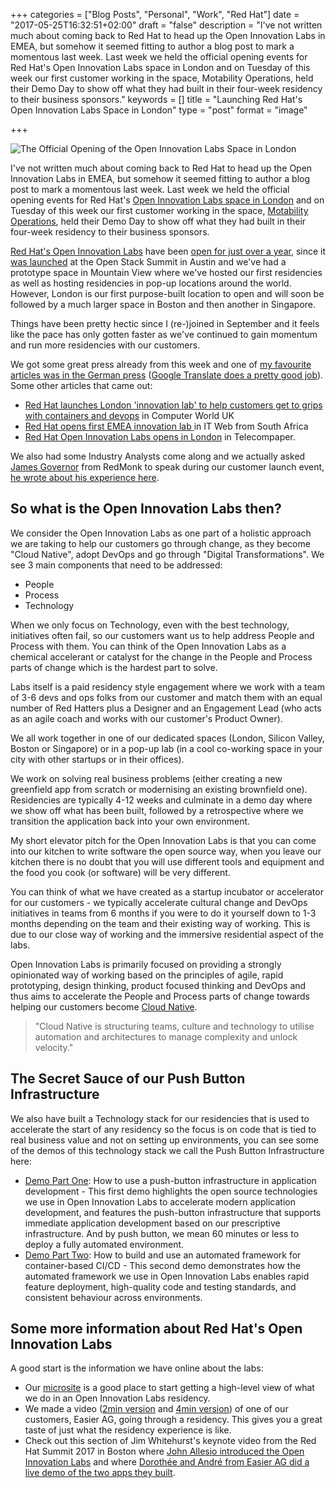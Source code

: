 +++
categories = ["Blog Posts", "Personal", "Work", "Red Hat"]
date = "2017-05-25T16:32:51+02:00"
draft = "false"
description = "I've not written much about coming back to Red Hat to head up the Open Innovation Labs in EMEA, but somehow it seemed fitting to author a blog post to mark a momentous last week. Last week we held the official opening events for Red Hat's Open Innovation Labs space in London and on Tuesday of this week our first customer working in the space, Motability Operations, held their Demo Day to show off what they had built in their four-week residency to their business sponsors."
keywords = []
title = "Launching Red Hat's Open Innovation Labs Space in London"
type = "post"
format = "image"

+++

![The Official Opening of the Open Innovation Labs Space in London](/img/labsopening/IMG_9479.JPG)

I've not written much about coming back to Red Hat to head up the Open Innovation Labs in EMEA, but somehow it seemed fitting to author a blog post to mark a momentous last week. Last week we held the official opening events for Red Hat's [Open Innovation Labs space in London](https://www.redhat.com/en/about/press-releases/red-hat-open-innovation-labs-opens-london-jumpstart-application-development-open-source-and-devops) and on Tuesday of this week our first customer working in the space, [Motability Operations](http://www.motabilityoperations.co.uk/), held their Demo Day to show off what they had built in their four-week residency to their business sponsors.

<!--more-->

[Red Hat's Open Innovation Labs](https://www.redhat.com/en/explore/open-innovation-labs) have been [open for just over a year](http://servicesblog.redhat.com/2016/04/20/driving-innovation-through-red-hat-services/), since it [was launched](https://www.redhat.com/en/about/press-releases/red-hat-launches-red-hat-open-innovation-labs-introducing-collaborative-open-source-cloud-and-devops-residency-program#) at the Open Stack Summit in Austin and we've had a prototype space in Mountain View where we've hosted our first residencies as well as hosting residencies in pop-up locations around the world. However, London is our first purpose-built location to open and will soon be followed by a much larger space in Boston and then another in Singapore.

Things have been pretty hectic since I (re-)joined in September and it feels like the pace has only gotten faster as we've continued to gain momentum and run more residencies with our customers.

We got some great press already from this week and one of [my favourite articles was in the German press](http://www.silicon.de/41647861/red-hat-startet-mit-innovation-lab-in-die-service-welt/) ([Google Translate does a pretty good job](https://translate.google.com/translate?sl=auto&tl=en&js=y&prev=_t&hl=en&ie=UTF-8&u=http%3A%2F%2Fwww.silicon.de%2F41647861%2Fred-hat-startet-mit-innovation-lab-in-die-service-welt%2F&edit-text=&act=url)). Some other articles that came out:

- [Red Hat launches London 'innovation lab' to help customers get to grips with containers and devops](http://www.computerworlduk.com/it-vendors/red-hat-launches-london-innovation-lab-3659405/) in Computer World UK
- [Red Hat opens first EMEA innovation lab ](http://www.itweb.co.za/index.php?option=com_content&view=article&id=162019)in IT Web from South Africa
- [Red Hat Open Innovation Labs opens in London](https://www.telecompaper.com/news/red-hat-open-innovation-labs-opens-in-london--1196982) in Telecompaper.

We also had some Industry Analysts come along and we actually asked [James Governor](http://redmonk.com/team/james-governor/) from RedMonk to speak during our customer launch event, [he wrote about his experience here](https://redmonk.com/jgovernor/2017/05/18/innovate-disrupt-lab-space-cluster/).

## So what is the Open Innovation Labs then?

We consider the Open Innovation Labs as one part of a holistic approach we are taking to help our customers go through change, as they become "Cloud Native", adopt DevOps and go through "Digital Transformations". We see 3 main components that need to be addressed:

- People
- Process
- Technology

When we only focus on Technology, even with the best technology, initiatives often fail, so our customers want us to help address People and Process with them. You can think of the Open Innovation Labs as a chemical accelerant or catalyst for the change in the People and Process parts of change which is the hardest part to solve.

Labs itself is a paid residency style engagement where we work with a team of 3-6 devs and ops folks from our customer and match them with an equal number of Red Hatters plus a Designer and an Engagement Lead (who acts as an agile coach and works with our customer's Product Owner). 

We all work together in one of our dedicated spaces (London, Silicon Valley, Boston or Singapore) or in a pop-up lab (in a cool co-working space in your city with other startups or in their offices).

We work on solving real business problems (either creating a new greenfield app from scratch or modernising an existing brownfield one). Residencies are typically 4-12 weeks and culminate in a demo day where we show off what has been built, followed by a retrospective where we transition the application back into your own environment.

My short elevator pitch for the Open Innovation Labs is that you can come into our kitchen to write software the open source way, when you leave our kitchen there is no doubt that you will use different tools and equipment and the food you cook (or software) will be very different.

You can think of what we have created as a startup incubator or accelerator for our customers - we typically accelerate cultural change and DevOps initiatives in teams from 6 months if you were to do it yourself down to 1-3 months depending on the team and their existing way of working. This is due to our close way of working and the immersive residential aspect of the labs.

Open Innovation Labs is primarily focused on providing a strongly opinionated way of working based on the principles of agile, rapid prototyping, design thinking, product focused thinking and DevOps and thus aims to accelerate the People and Process parts of change towards helping our customers become [Cloud Native](https://blog.heptio.com/cloud-native-part-1-definition-716ed30e9193).

> "Cloud Native is structuring teams, culture and technology to utilise automation and architectures to manage complexity and unlock velocity."

## The Secret Sauce of our Push Button Infrastructure

We also have built a Technology stack for our residencies that is used to accelerate the start of any residency so the focus is on code that is tied to real business value and not on setting up environments, you can see some of the demos of this technology stack we call the Push Button Infrastructure here:

- [Demo Part One](https://www.redhat.com/en/about/videos/red-hat-open-innovation-labs-demo-part1): How to use a push-button infrastructure in application development - This first demo highlights the open source technologies we use in Open Innovation Labs to accelerate modern application development, and features the push-button infrastructure that supports immediate application development based on our prescriptive infrastructure. And by push button, we mean 60 minutes or less to deploy a fully automated environment. 
- [Demo Part Two](https://www.redhat.com/en/about/videos/red-hat-open-innovation-labs-demo-part2): How to build and use an automated framework for container-based CI/CD - This second demo demonstrates how the automated framework we use in Open Innovation Labs enables rapid feature deployment, high-quality code and testing standards, and consistent behaviour across environments.

## Some more information about Red Hat's Open Innovation Labs

A good start is the information we have online about the labs:

- Our [microsite](https://www.redhat.com/en/explore/open-innovation-labs) is a good place to start getting a high-level view of what we do in an Open Innovation Labs residency.
- We made a video ([2min version](https://www.youtube.com/watch?v=xQV6Oo-wvEA) and [4min version](https://www.youtube.com/watch?v=H3hp_2hzLLg)) of one of our customers, Easier AG, going through a residency. This gives you a great taste of just what the residency experience is like.
- Check out this section of Jim Whitehurst's keynote video from the Red Hat Summit 2017 in Boston where [John Allesio introduced the Open Innovation Labs](https://www.youtube.com/watch?v=8MCbJmZQM9c#t=54m50s) and where [Dorothée and André from Easier AG did a live demo of the two apps they built](https://www.youtube.com/watch?v=8MCbJmZQM9c#t=58m54s).


